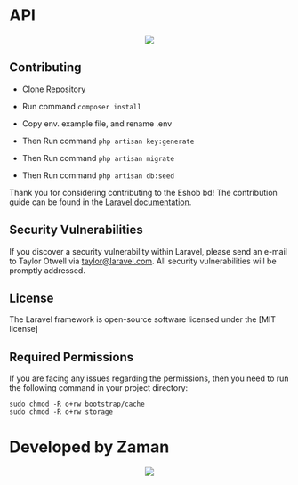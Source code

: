 # API
<p align="center">
    <img src="https://laravel.com/assets/img/components/logo-laravel.svg">
</p>

## Contributing
- Clone Repository

- Run command `composer install`
- Copy env. example file, and rename .env
- Then Run command `php artisan key:generate`
- Then Run command `php artisan migrate`
- Then Run command `php artisan db:seed`


Thank you for considering contributing to the Eshob bd! The contribution guide can be found in the [Laravel documentation](https://laravel.com/docs/contributions).

## Security Vulnerabilities

If you discover a security vulnerability within Laravel, please send an e-mail to Taylor Otwell via [taylor@laravel.com](mailto:taylor@laravel.com). All security vulnerabilities will be promptly addressed.

## License

The Laravel framework is open-source software licensed under the [MIT license]

## Required Permissions

If you are facing any issues regarding the permissions, then you need to run the following command in your project directory:

  ```
  sudo chmod -R o+rw bootstrap/cache
  sudo chmod -R o+rw storage
  ```

# Developed by Zaman

<p align="center">
    <img src="https://assets.gitlab-static.net/uploads/-/system/user/avatar/7189772/avatar.png?width=90">
</p>
